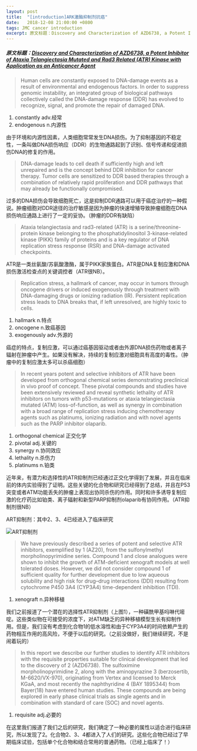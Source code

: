 ```yaml
---
layout: post
title:  "[introduction]ARK激酶抑制剂抗癌"
date:   2018-12-08 21:00:00 +0800
tags: JMC cancer introduction
excerpt: 原文标题：Discovery and Characterization of AZD6738, a Potent Inhibitor of Ataxia Telangiectasia Mutated and Rad3 Related (ATR) Kinase with Application as an Anticancer Agent
---
```


##### 原文标题：[Discovery and Characterization of AZD6738, a Potent Inhibitor of Ataxia Telangiectasia Mutated and Rad3 Related (ATR) Kinase with Application as an Anticancer Agent][artical_url]

> Human cells are constantly exposed to DNA-damage events as a result of environmental and endogenous factors. In order to suppress genomic instability, an integrated group of biological pathways collectively called the DNA-damage response (DDR) has evolved to recognize, signal, and promote the repair of damaged DNA.

1. constantly adv.经常
2. endogenous n.内源性

由于环境和内源性因素，人类细胞常常发生DNA损伤。为了抑制基因的不稳定性，一条叫做DNA损伤响应（DDR）的生物通路起到了识别、信号传递和促进损伤DNA的修复的作用。

> DNA-damage leads to cell death if sufficiently high and left unrepaired and is the concept behind DDR inhibition for cancer therapy. Tumor cells are sensitized to DDR based therapies through a combination of relatively rapid proliferation and DDR pathways that may already be functionally compromised.

过多的DNA损伤会导致细胞死亡，这是抑制DDR通路可以用于癌症治疗的一种假说。肿瘤细胞对DDR途径的治疗敏感是因为肿瘤的快速增殖导致肿瘤细胞在DNA损伤响应通路上进行了一定的妥协。（肿瘤的DDR有缺陷）

>  Ataxia telangiectasia and rad3-related (ATR) is a serine/threonine-protein kinase belonging to the phosphatidylinositol 3-kinase-related kinase (PIKK) family of proteins and is a key regulator of DNA replication stress response (RSR) and DNA-damage activated checkpoints.

ATR是一类丝氨酸/苏氨酸激酶，属于PIKK家族蛋白。ATR是DNA复制应激和DNA损伤激活检查点的关键调控者（ATR很NB）。

> Replication stress, a hallmark of cancer, may occur in tumors through oncogene drivers or induced exogenously through treatment with DNA-damaging drugs or ionizing radiation (IR). Persistent replication stress leads to DNA breaks that, if left unresolved, are highly toxic to cells.

1. hallmark n.特点
2. oncogene n.致癌基因
3. exogenously adv.外源的

癌症的特点，复制应激，可以通过癌基因驱动或者由外源DNA损伤药物或者离子辐射在肿瘤中产生。如果没有解决，持续的复制应激对细胞具有高度的毒性。（肿瘤中的复制应激太多可以杀癌细胞）

> In recent years potent and selective inhibitors of ATR have been developed from orthogonal chemical series demonstrating preclinical in vivo proof of concept. These pivotal compounds and studies have been extensively reviewed and reveal synthetic lethality of ATR inhibitors on tumors with p53-mutations or ataxia telangiectasia mutated (ATM) loss-of-function, as well as synergy in combination with a broad range of replication stress inducing chemotherapy agents such as platinums, ionizing radiation and with novel agents such as the PARP inhibitor olaparib.

1. orthogonal chemical 正交化学
2. pivotal adj.关键的
3. synergy n.协同效应
4. lethality n.杀伤力
5. platinums n.铂类

近年来，有潜力和选择性的ATR抑制剂已经通过正交化学得到了发展，并且在临床前的体内实验得到了证明。这些关键的化合物和研究已经得到了总结，并且在P53突变或者ATM功能丢失的肿瘤上表现出协同杀伤的作用。同时和许多诱导复制应激的化疗药比如铂类、离子辐射和新型PARP抑制剂olaparib有协同作用。（ATR抑制剂很NB）

ART抑制剂：其中2、3、4已经进入了临床研究

![ART抑制剂](https://pubs.acs.org/appl/literatum/publisher/achs/journals/content/jmcmar/2018/jmcmar.2018.61.issue-22/acs.jmedchem.8b01187/20181119/images/large/jm-2018-01187z_0008.jpeg)

> We have previously described a series of potent and selective ATR inhibitors, exemplified by 1 (AZ20), from the sulfonylmethyl morpholinopyrimidine series. Compound 1 and close analogues were shown to inhibit the growth of ATM-deficient xenograft models at well tolerated doses. However, we did not consider compound 1 of sufficient quality for further development due to low aqueous solubility and high risk for drug–drug interactions (DDI) resulting from cytochrome P450 3A4 (CYP3A4) time-dependent inhibition (TDI).

1. xenograft n.异种移植

我们之前报道了一个潜在的选择性ATR抑制剂（上图1），一种磺酰甲基吗啉代嘧啶。这些类似物在可接受的浓度下，对ATM缺乏的异种移植模型生长有抑制作用。但是，我们没有考虑到化合物1的低水溶性和由于CYP3A4的时间依赖产生的药物相互作用的高风险，不便于以后的研究。（之前没做好，我们继续研究，不是闹着玩的）

> In this report we describe our further studies to identify ATR inhibitors with the requisite properties suitable for clinical development that led to the discovery of 2 (AZD6738). The sulfoximine morpholinopyrimidine 2, along with the aminopyrazine 3 (berzosertib, M-6620/VX-970), originating from Vertex and licensed to Merck KGaA, and most recently the naphthyridine 4 (BAY 1895344) from Bayer(18) have entered human studies. These compounds are being explored in early phase clinical trials as single agents and in combination with standard of care (SOC) and novel agents.

1. requisite adj.必要的

在这里我们报道了我们之后的研究，我们确定了一种必要的属性以适合进行临床研究，所以发现了2。化合物2、3、4都进入了人们的研究。这些化合物已经过了早期临床试验，包括单个化合物和结合常用的普通药物。（已经上临床了！）

[artical_url]: https://pubs.acs.org/doi/full/10.1021/acs.jmedchem.8b01187